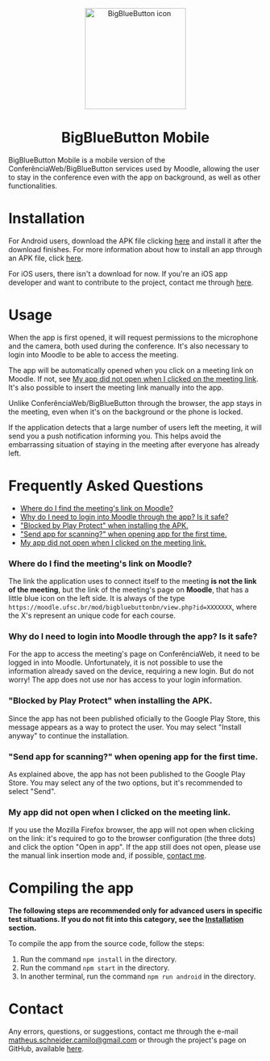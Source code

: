 <p align="center">
  <img src="https://github.com/Matheuschn/big-blue-button-mobile/blob/main/src/assets/icon.png?raw=true" alt="BigBlueButton icon" class="center" width="200" height="200" > 
</p>
<h1 align="center">
  BigBlueButton Mobile
</h1>
BigBlueButton Mobile is a mobile version of the ConferênciaWeb/BigBlueButton services used by Moodle, allowing the user to stay in the conference even
with the app on background, as well as other functionalities.

# Installation
For Android users, download the APK file clicking [here](https://github.com/Matheuschn/BigBlueButton-Mobile/releases/latest/download/BigBlueButtonMobile-v1.0.0.apk)
and install it after the download finishes. For more information about how to install an app through an APK file, click [here](https://www.alphr.com/install-apk-android/).

For iOS users, there isn't a download for now. If you're an iOS app developer and want to contribute to the project, contact me through [here](#contact).

# Usage
When the app is first opened, it will request permissions to the microphone and the camera, both used during the conference.
It's also necessary to login into Moodle to be able to access the meeting.

The app will be automatically opened when you click on a meeting link on Moodle. If not, see [My app did not open when I clicked on the meeting link](#my-app-did-not-open-when-i-clicked-on-the-meeting-link).
It's also possible to insert the meeting link manually into the app.

Unlike ConferênciaWeb/BigBlueButton through the browser, the app stays in the meeting, even when it's on the background or the phone is locked.

If the application detects that a large number of users left the meeting, it will send you a push notification informing you. This helps avoid the embarrassing situation of staying in the meeting after everyone has already left.

# Frequently Asked Questions
- [Where do I find the meeting's link on Moodle?](#where-do-i-find-the-meetings-link-on-moodle)
- [Why do I need to login into Moodle through the app? Is it safe?](#why-do-i-need-to-login-into-moodle-through-the-app-is-it-safe)
- ["Blocked by Play Protect" when installing the APK.](#blocked-by-play-protect-when-installing-the-apk)
- ["Send app for scanning?" when opening app for the first time.](#send-app-for-scanning-when-opening-app-for-the-first-time)
- [My app did not open when I clicked on the meeting link.](#my-app-did-not-open-when-i-clicked-on-the-meeting-link)

### Where do I find the meeting's link on Moodle?

The link the application uses to connect itself to the meeting **is not the link of the meeting**, but the link of the meeting's page on **Moodle**, that has a little blue icon on the left side. It is always of the type ``https://moodle.ufsc.br/mod/bigbluebuttonbn/view.php?id=XXXXXXX``, where the X's represent an unique code for each course.

### Why do I need to login into Moodle through the app? Is it safe?

For the app to access the meeting's page on ConferênciaWeb, it need to be logged in into Moodle. Unfortunately, it is not possible to use the information
already saved on the device, requiring a new login.
But do not worry! The app does not use nor has access to your login information.

### "Blocked by Play Protect" when installing the APK.

Since the app has not been published oficially to the Google Play Store, this message appears as a way to protect the user.
You may select "Install anyway" to continue the installation.

### "Send app for scanning?" when opening app for the first time.

As explained above, the app has not been published to the Google Play Store. You may select any of the two options, but it's recommended to select "Send".

### My app did not open when I clicked on the meeting link.

If you use the Mozilla Firefox browser, the app will not open when clicking on the link: it's required to go to the browser configuration (the three dots) and click the option "Open in app".
If the app still does not open, please use the manual link insertion mode and, if possible, [contact me](#contact).

# Compiling the app
**The following steps are recommended only for advanced users in specific test situations. If you do not fit into this category, see the [Installation](#installation) section.**

To compile the app from the source code, follow the steps:
  1. Run the command `npm install` in the directory.
  2. Run the command `npm start` in the directory.
  3. In another terminal, run the command `npm run android` in the directory.

# Contact
Any errors, questions, or suggestions, contact me through the e-mail [matheus.schneider.camilo@gmail.com](mailto:matheus.schneider.camilo@gmail.com) or through the project's page on GitHub, available [here](https://github.com/Matheuschn/BigBlueButton-Mobile).
